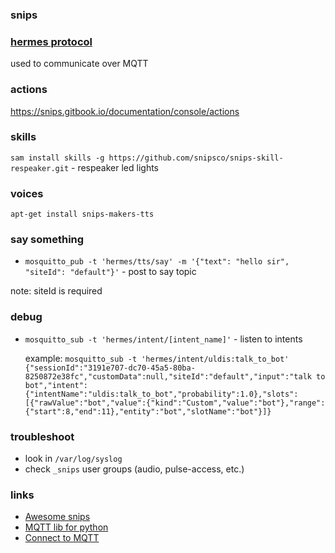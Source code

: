 ### snips

### [hermes protocol](https://snips.gitbook.io/documentation/ressources/hermes-protocol)

used to communicate over MQTT

### actions

https://snips.gitbook.io/documentation/console/actions

### skills

`sam install skills -g https://github.com/snipsco/snips-skill-respeaker.git` - respeaker led lights

### voices

`apt-get install snips-makers-tts`

### say something

* `mosquitto_pub -t 'hermes/tts/say' -m '{"text": "hello sir", "siteId": "default"}'` - post to say topic

note: siteId is required

### debug

* `mosquitto_sub -t 'hermes/intent/[intent_name]'` - listen to intents

  example: `mosquitto_sub -t 'hermes/intent/uldis:talk_to_bot'
  {"sessionId":"3191e707-dc70-45a5-80ba-8250872e38fc","customData":null,"siteId":"default","input":"talk to bot","intent":{"intentName":"uldis:talk_to_bot","probability":1.0},"slots":[{"rawValue":"bot","value":{"kind":"Custom","value":"bot"},"range":{"start":8,"end":11},"entity":"bot","slotName":"bot"}]}`

### troubleshoot

* look in `/var/log/syslog`
* check `_snips` user groups (audio, pulse-access, etc.)

### links

* [Awesome snips](https://github.com/snipsco/awesome-snips)
* [MQTT lib for python](https://pypi.org/project/paho-mqtt)
* [Connect to MQTT](https://snips.gitbook.io/documentation/console/actions/code-your-action/manual-action)
